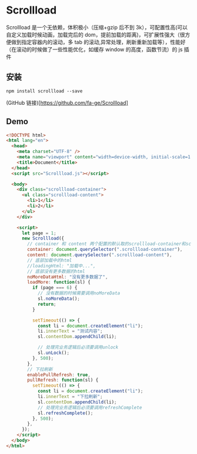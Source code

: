 # Scrollload

Scrollload 是一个无依赖，体积极小（压缩+gzip 后不到 3k），可配置性高(可以自定义加载时候动画，加载完后的 dom，提前加载的距离)，可扩展性强大（很方便做到指定容器内的滚动，多 tab 的滚动,异常处理，刷新重新加载等），性能好（在滚动的时候做了一些性能优化，如缓存 window 的高度，函数节流）的 js 插件

## 安装

`npm install scrollload --save`

(GitHub 链接)[https://github.com/fa-ge/Scrollload]

## Demo

```html
<!DOCTYPE html>
<html lang="en">
  <head>
    <meta charset="UTF-8" />
    <meta name="viewport" content="width=device-width, initial-scale=1.0" />
    <title>Document</title>
  </head>
  <script src="Scrollload.js"></script>

  <body>
    <div class="scrollload-container">
      <ul class="scrollload-content">
        <li>1</li>
        <li>2</li>
      </ul>
    </div>

    <script>
      let page = 1;
      new Scrollload({
        // container 和 content 两个配置的默认取的scrollload-container和scrollload-content类的dom。只要你按照以上的dom结构写，这两个配置是可以省略的
        container: document.querySelector(".scrollload-container"),
        content: document.querySelector(".scrollload-content"),
        // 底部加载中的html
        //loadingHtml: "加载中...",
        // 底部没有更多数据的html
        noMoreDataHtml: "没有更多数据了",
        loadMore: function(sl) {
          if (page === 6) {
            // 没有数据的时候需要调用noMoreData
            sl.noMoreData();
            return;
          }

          setTimeout(() => {
            const li = document.createElement("li");
            li.innerText = "测试内容";
            sl.contentDom.appendChild(li);

            // 处理完业务逻辑后必须要调用unlock
            sl.unLock();
          }, 500);
        },
        // 下拉刷新
        enablePullRefresh: true,
        pullRefresh: function(sl) {
          setTimeout(() => {
            const li = document.createElement("li");
            li.innerText = "下拉刷新";
            sl.contentDom.appendChild(li);
            // 处理完业务逻辑后必须要调用refreshComplete
            sl.refreshComplete();
          }, 500);
        },
      });
    </script>
  </body>
</html>
```
